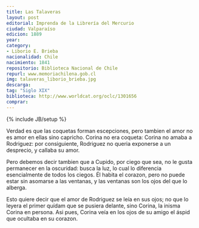 ```yaml
---
title: Las Talaveras
layout: post
editorial: Imprenda de la Librería del Mercurio
ciudad: Valparaíso
edicion: 1889
year: 
category:
- Liborio E. Brieba
nacionalidad: Chile
nacimiento: 1841
repositorio: Biblioteca Nacional de Chile
repurl: www.memoriachilena.gob.cl
img: talaveras_liborio_brieba.jpg
descarga: 
tag: "Siglo XIX"
biblioteca: http://www.worldcat.org/oclc/1301656
comprar: 
---
```

{% include JB/setup %}

Verdad es que las coquetas forman escepciones, pero tambien el amor no es amor en ellas sino capricho. Corina no era coqueta: Corina no amaba a Rodriguez: por consiguiente, Rodriguez no queria exponerse a un desprecio, y callaba su amor.
 
Pero debemos decir tambien que a Cupido, por ciego que sea, no le gusta permanecer en la oscuridad: busca la luz, lo cual lo diferencia esencialmente de todos los ciegos. Él habita el corazon, pero no puede estar sin asomarse a las ventanas, y las ventanas son los ojos del que lo alberga.
 
Esto quiere decir que el amor de Rodriguez se leía en sus ojos; no que lo leyera el primer quídam que se pusiera delante, sino Corina, la inisma Corina en persona. Asi pues, Corina veía en los ojos de su amigo el áspid que ocultaba en su corazon. 

